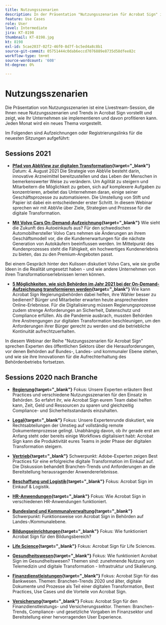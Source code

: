 ```yaml
---
title: Nutzungsszenarien
description: In der Präsentation "Nutzungsszenarien für Acrobat Sign" im Livestream erfahrt ihr, wie neue Nutzungsszenarien und Trends in eurem Unternehmen umgesetzt und genutzt werden können.
feature: Use Cases
role: User
level: Intermediate
jira: KT-8198
thumbnail: KT-8198.jpg
kt: 8198
exl-id: 5cae2037-02f2-46f0-8d7f-bc5ed4a8c8b1
source-git-commit: 05751444c0dab6eccd7076889e8735d58dfee82c
workflow-type: tm+mt
source-wordcount: '608'
ht-degree: 0%

---
```


# Nutzungsszenarien

Die Präsentation von Nutzungsszenarien ist eine Livestream-Session, die Ihnen neue Nutzungsszenarien und Trends in Acrobat Sign vorstellt und zeigt, wie Ihr Unternehmen sie implementieren und davon profitieren kann. Jeden Monat wird ein neues Thema vorgestellt.

Im Folgenden sind Aufzeichnungen oder Registrierungslinks für die neuesten Sitzungen aufgeführt:

## Sessions 2021

* **[Pfad von AbbView zur digitalen Transformation](https://use-case-showcase-with-abbvie.joinus.adobeevents.com/){target="_blank"}**
Datum: 4. August 2021
Die Strategie von AbbVie besteht darin, innovative Arzneimittel bereitzustellen und das Leben der Menschen in bemerkenswerter Weise zu verändern. Um Agilität zu steigern und Mitarbeitern die Möglichkeit zu geben, sich auf komplexere Aufgaben zu konzentrieren, arbeitet das Unternehmen daran, einige seiner Geschäftsprozesse zu automatisieren. Die Umstellung von Stift und Papier ist dabei ein entscheidender erster Schritt. In diesem Webinar sprechen wir mit AbbVie über Ziele, Strategien und Prozesse für die digitale Transformation.

* **[Mit Volvo Cars On-Demand-Aufzeichnung](https://gateway.on24.com/wcc/eh/2172296/lp/2963219/adobe-sign-use-case-showcase%3A-featuring-volvo-cars/){target="_blank"}**
Wie sieht die Zukunft des Autoeinkaufs aus? Für den schwedischen Automobilhersteller Volvo Cars nehmen sie Änderungen an ihrem Geschäftsmodell vor, die die Kundenerwartungen für die nächste Generation von Autokäufern beeinflussen werden. Im Mittelpunkt des Kundenprozesses steht die Fähigkeit, ein hochwertiges Kundenerlebnis zu bieten, das zu den Premium-Angeboten passt.

Bei einem Gespräch hinter den Kulissen diskutiert Volvo Cars, wie sie große Ideen in die Realität umgesetzt haben - und wie andere Unternehmen von ihren Transformationserlebnissen lernen können.

* **[5 Möglichkeiten, wie sich Behörden im Jahr 2021 bei der On-Demand-Aufzeichnung transformieren werden](https://gateway.on24.com/wcc/eh/2172296/lp/2790280/5-ways-government-agencies-will-transform-in-2021-/){target="_blank"}**
Wie kann Acrobat Sign Regierungsbehörden dabei helfen, ihre Wähler besser zu bedienen? Bürger und Mitarbeiter erwarten heute ansprechendere Online-Erlebnisse. Für die Digitalisierung müssen Regierungsprozesse zudem strenge Anforderungen an Sicherheit, Datenschutz und Compliance erfüllen. Als die Pandemie ausbrach, mussten Behörden ihre Anstrengungen zur digitalen Transformation beschleunigen, um den Anforderungen ihrer Bürger gerecht zu werden und die betriebliche Kontinuität aufrechtzuerhalten.

In diesem Webinar der Reihe &quot;Nutzungsszenarien für Acrobat Sign&quot; sprechen Experten des öffentlichen Sektors über die Herausforderungen, vor denen Behörden auf Bundes-, Landes- und kommunaler Ebene stehen, und wie sie ihre Innovationen für die Aufrechterhaltung des Behördenbetriebs fortsetzen.

## Sessions 2020 nach Branche

* **[Regierung](https://event.on24.com/wcc/r/2790280/7FFF27458A6834FDF8C73C5149637590?partnerref=EXL){target="_blank"}**
Fokus: Unsere Experten erläutern Best Practices und verschiedene Nutzungsszenarien für den Einsatz in Behörden. So erfahrt ihr, wie Acrobat Sign eurem Team dabei helfen kann, Zeit, Geld und Ressourcen zu sparen und gleichzeitig Compliance- und Sicherheitsstandards einzuhalten.

* **[Legal](https://event.on24.com/wcc/r/2634329/292CA0B317E56600A114508CC55376BF?partnerref=EXL){target="_blank"}**
Fokus: Unsere Expertenrunde diskutiert, wie Rechtsabteilungen der Umstieg auf vollständig remote Dokumentenprozesse gelingt. Unabhängig davon, ob ihr gerade erst am Anfang steht oder bereits einige Workflows digitalisiert habt: Acrobat Sign kann die Produktivität eures Teams in jeder Phase der digitalen Transformation steigern.

* **[Vertrieb](https://acrobat.adobe.com/us/en/business/webinars/adobe-sign-use-case-showcase-sales.html){target="_blank"}**
Schwerpunkt: Adobe-Experten zeigen Best Practices für eine erfolgreiche digitale Transformation im Einkauf auf. Die Diskussion behandelt Branchen-Trends und Anforderungen an die Bereitstellung herausragender Anwendererlebnisse.

* **[Beschaffung und Logistik](https://event.on24.com/wcc/r/2514418/278FB6F16C198E2B866CF487AF9514F6){target="_blank"}**
Fokus: Acrobat Sign im Einkauf &amp; Logistik.

* **[HR-Anwendungen](https://event.on24.com/wcc/r/2351937/D9E34A102F309DFCAF0D07D5192BD66D){target="_blank"}**
Fokus: Wie Acrobat Sign in verschiedenen HR-Anwendungen funktioniert.

* **[Bundesland und Kommunalverwaltung](https://event.on24.com/wcc/r/2351937/D9E34A102F309DFCAF0D07D5192BD66D){target="_blank"}**
Schwerpunkt: Funktionsweise von Acrobat Sign in Behörden auf Landes-/Kommunalebene.

* **[Bildungseinrichtungen](https://event.on24.com/wcc/r/2241711/762243D5EE65DAC44D3AE7BCCD3388A7){target="_blank"}**
Fokus: Wie funktioniert Acrobat Sign für den Bildungsbereich?

* **[Life Science](https://event.on24.com/wcc/r/2204781/2C266134D08DDE48E17C77746F192AA6){target="_blank"}**
Fokus: Acrobat Sign für Life Sciences.

* **[Gesundheitswesen](https://event.on24.com/wcc/r/2202626/1D60C42BD396AE273CB09CF53F1051BE){target="_blank"}**
Fokus: Wie funktioniert Acrobat Sign im Gesundheitswesen? Themen sind: zunehmende Nutzung von Telemedizin und digitale Transformation - Infrastruktur und Skalierung.

* **[Finanzdienstleistungen](https://event.on24.com/wcc/r/2177152/40A4315A5D32F21AFB5EB03E25C15992){target="_blank"}**
Fokus: Acrobat Sign für das Bankwesen. Themen: Branchen-Trends 2020 und älter, digitale Dokumente und Prozesse als Teil einer digitalen Transformation, Best Practices, Use Cases und die Vorteile von Acrobat Sign.

* **[Versicherung](https://event.on24.com/wcc/r/2162717/1449ED610AD3B545004079728D9AE0F6){target="_blank"}**
Fokus: Acrobat Sign für den Finanzdienstleistungs- und Versicherungssektor. Themen: Branchen-Trends, Compliance- und gesetzliche Vorgaben im Finanzsektor und Bereitstellung einer hervorragenden User Experience.
